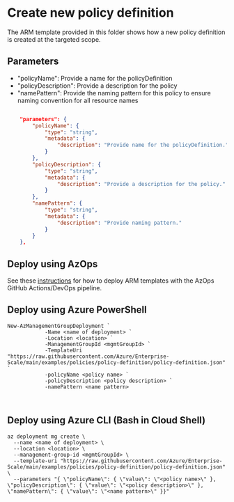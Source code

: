 # Create new policy definition

The ARM template provided in this folder shows how a new policy definition is created at the targeted scope.

## Parameters

- "policyName": Provide a name for the policyDefinition
- "policyDescription": Provide a description for the policy
- "namePattern": Provide the naming pattern for this policy to ensure naming convention for all resource names

````json

    "parameters": {
        "policyName": {
            "type": "string",
            "metadata": {
                "description": "Provide name for the policyDefinition."
            }
        },
        "policyDescription": {
            "type": "string",
            "metadata": {
                "description": "Provide a description for the policy."
            }
        },
        "namePattern": {
            "type": "string",
            "metadata": {
                "description": "Provide naming pattern."
            }
        }
    },
````

## Deploy using AzOps

See these [instructions]( https://github.com/azure/azops/wiki/deployments) for how to deploy ARM templates with the AzOps GitHub Actions/DevOps pipeline.

## Deploy using Azure PowerShell

````pwsh
New-AzManagementGroupDeployment `
            -Name <name of deployment> `
            -Location <location> `
            -ManagementGroupId <mgmtGroupId> `
            -TemplateUri "https://raw.githubusercontent.com/Azure/Enterprise-Scale/main/examples/policies/policy-definition/policy-definition.json" `
            -policyName <policy name> `
            -policyDescription <policy description> `
            -namePattern <name pattern>

            
````

## Deploy using Azure CLI (Bash in Cloud Shell)

````cli
az deployment mg create \
  --name <name of deployment> \
  --location <location> \
  --management-group-id <mgmtGroupId> \
  --template-uri "https://raw.githubusercontent.com/Azure/Enterprise-Scale/main/examples/policies/policy-definition/policy-definition.json" \
  --parameters "{ \"policyName\": { \"value\": \"<policy name>\" }, \"policyDescription\": { \"value\": \"<policy description>\" }, \"namePattern\": { \"value\": \"<name pattern>\" }}"
